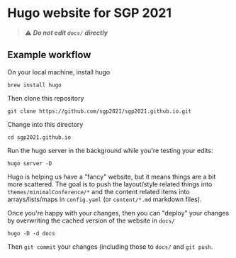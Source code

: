 # Hugo website for SGP 2021

> :warning: **_Do not edit `docs/` directly_**

## Example workflow

On your local machine, install hugo

    brew install hugo

Then clone this repository

    git clone https://github.com/sgp2021/sgp2021.github.io.git

Change into this directory

    cd sgp2021.github.io

Run the hugo server in the background while you're testing your edits:

    hugo server -D

Hugo is helping us have a "fancy" website, but it means things are a bit more
scattered. The goal is to push the layout/style related things into
`themes/minimalConference/*` and the content related items into
arrays/lists/maps in `config.yaml` (or `content/*.md` markdown files).

Once you're happy with your changes, then you can "deploy" your changes by
overwriting the cached version of the website in `docs/`

    hugo -D -d docs

Then `git commit` your changes (including those to `docs/` and `git push`.
